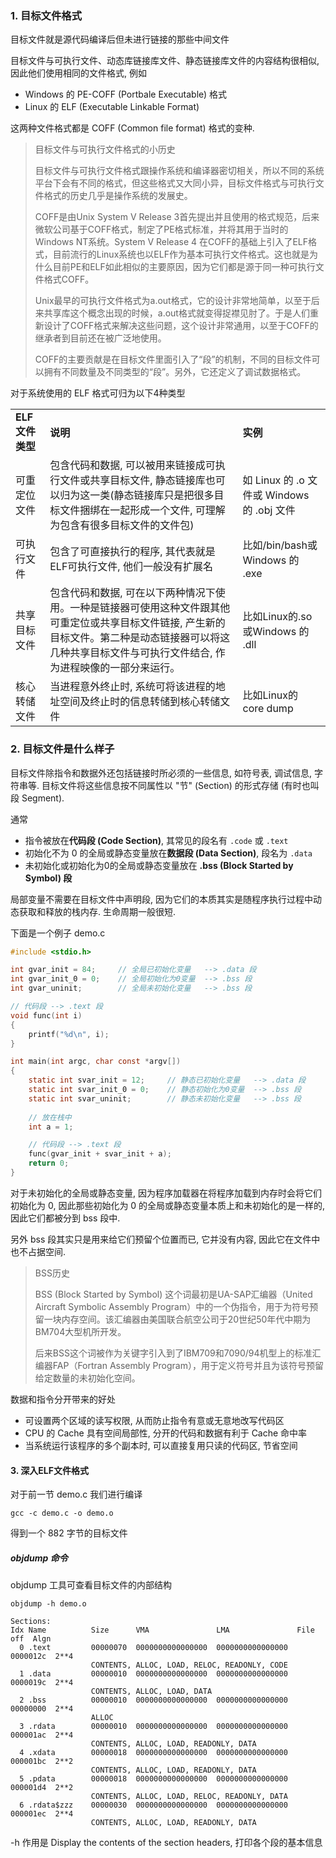 


### 1. 目标文件格式

目标文件就是源代码编译后但未进行链接的那些中间文件

目标文件与可执行文件、动态库链接库文件、静态链接库文件的内容结构很相似, 因此他们使用相同的文件格式, 例如

* Windows 的 PE-COFF (Portbale Executable) 格式
* Linux 的 ELF (Executable Linkable Format)

这两种文件格式都是 COFF (Common file format) 格式的变种.

> 目标文件与可执行文件格式的小历史
> 
> 目标文件与可执行文件格式跟操作系统和编译器密切相关，所以不同的系统平台下会有不同的格式，但这些格式又大同小异，目标文件格式与可执行文件格式的历史几乎是操作系统的发展史。
> 
> COFF是由Unix System V Release 3首先提出并且使用的格式规范，后来微软公司基于COFF格式，制定了PE格式标准，并将其用于当时的Windows NT系统。System V Release 4 在COFF的基础上引入了ELF格式，目前流行的Linux系统也以ELF作为基本可执行文件格式。这也就是为什么目前PE和ELF如此相似的主要原因，因为它们都是源于同一种可执行文件格式COFF。
>
> Unix最早的可执行文件格式为a.out格式，它的设计非常地简单，以至于后来共享库这个概念出现的时候，a.out格式就变得捉襟见肘了。于是人们重新设计了COFF格式来解决这些问题，这个设计非常通用，以至于COFF的继承者到目前还在被广泛地使用。
> 
> COFF的主要贡献是在目标文件里面引入了“段”的机制，不同的目标文件可以拥有不同数量及不同类型的“段”。另外，它还定义了调试数据格式。


对于系统使用的 ELF 格式可归为以下4种类型

<table width="299">
<tr>
    <td><b>ELF文件类型</b></td>
    <td><b>说明</b></td>
    <td><b>实例</b></td>
</tr>

<tr>
    <td>可重定位文件 </td>
    <td>包含代码和数据, 可以被用来链接成可执行文件或共享目标文件, 静态链接库也可以归为这一类(静态链接库只是把很多目标文件捆绑在一起形成一个文件, 可理解为包含有很多目标文件的文件包) </td>
    <td> 如 Linux 的 .o 文件或 Windows 的 .obj 文件
    </td>
</tr>

<tr>
    <td>可执行文件</td>
    <td>包含了可直接执行的程序, 其代表就是ELF可执行文件, 他们一般没有扩展名</td>
    <td>比如/bin/bash或Windows 的 .exe </td>
</tr>

<tr>
    <td>共享目标文件</td>
    <td>包含代码和数据, 可在以下两种情况下使用。一种是链接器可使用这种文件跟其他可重定位或共享目标文件链接, 产生新的目标文件。第二种是动态链接器可以将这几种共享目标文件与可执行文件结合, 作为进程映像的一部分来运行。</td>
    <td>比如Linux的.so或Windows 的 .dll </td>
</tr>

<tr>
    <td>核心转储文件</td>
    <td>当进程意外终止时, 系统可将该进程的地址空间及终止时的信息转储到核心转储文件</td>
    <td>比如Linux的 core dump </td>
</tr>

</table>


<!-- #### 1. 使用 file 命令查看文件格式 -->

### 2. 目标文件是什么样子

目标文件除指令和数据外还包括链接时所必须的一些信息, 如符号表, 调试信息, 字符串等. 目标文件将这些信息按不同属性以 "节" (Section) 的形式存储 (有时也叫段 Segment).

通常

* 指令被放在**代码段 (Code Section)**, 其常见的段名有 `.code` 或 `.text` 
* 初始化不为 0 的全局或静态变量放在**数据段 (Data Section)**, 段名为 `.data`
* 未初始化或初始化为0的全局或静态变量放在 **.bss (Block Started by Symbol) 段**

局部变量不需要在目标文件中声明段, 因为它们的本质其实是随程序执行过程中动态获取和释放的栈内存. 生命周期一般很短. 

下面是一个例子 demo.c

```c
#include <stdio.h>

int gvar_init = 84;     // 全局已初始化变量   --> .data 段
int gvar_init_0 = 0;    // 全局初始化为0变量  --> .bss 段
int gvar_uninit;        // 全局未初始化变量   --> .bss 段

// 代码段 --> .text 段
void func(int i)
{
    printf("%d\n", i);
}

int main(int argc, char const *argv[])
{
    static int svar_init = 12;     // 静态已初始化变量   --> .data 段
    static int svar_init_0 = 0;    // 静态初始化为0变量  --> .bss 段
    static int svar_uninit;        // 静态未初始化变量   --> .bss 段
    
    // 放在栈中
    int a = 1;

    // 代码段 --> .text 段
    func(gvar_init + svar_init + a);
    return 0;
}
```

对于未初始化的全局或静态变量, 因为程序加载器在将程序加载到内存时会将它们初始化为 0, 因此那些初始化为 0 的全局或静态变量本质上和未初始化的是一样的, 因此它们都被分到 bss 段中. 

另外 bss 段其实只是用来给它们预留个位置而已, 它并没有内容, 因此它在文件中也不占据空间. 

> BSS历史
> 
> BSS (Block Started by Symbol) 这个词最初是UA-SAP汇编器（United Aircraft Symbolic Assembly Program）中的一个伪指令，用于为符号预留一块内存空间。该汇编器由美国联合航空公司于20世纪50年代中期为BM704大型机所开发。
> 
> 后来BSS这个词被作为关键字引入到了IBM709和7090/94机型上的标准汇编器FAP（Fortran Assembly Program），用于定义符号并且为该符号预留给定数量的未初始化空间。

数据和指令分开带来的好处

* 可设置两个区域的读写权限, 从而防止指令有意或无意地改写代码区
* CPU 的 Cache 具有空间局部性, 分开的代码和数据有利于 Cache 命中率
* 当系统运行该程序的多个副本时, 可以直接复用只读的代码区, 节省空间

#### 3. 深入ELF文件格式

对于前一节 demo.c 我们进行编译

```shell
gcc -c demo.c -o demo.o
```

得到一个 882 字节的目标文件

##### objdump 命令

objdump 工具可查看目标文件的内部结构

```
objdump -h demo.o

Sections:
Idx Name          Size      VMA               LMA               File off  Algn
  0 .text         00000070  0000000000000000  0000000000000000  0000012c  2**4
                  CONTENTS, ALLOC, LOAD, RELOC, READONLY, CODE
  1 .data         00000010  0000000000000000  0000000000000000  0000019c  2**4
                  CONTENTS, ALLOC, LOAD, DATA
  2 .bss          00000010  0000000000000000  0000000000000000  00000000  2**4
                  ALLOC
  3 .rdata        00000010  0000000000000000  0000000000000000  000001ac  2**4
                  CONTENTS, ALLOC, LOAD, READONLY, DATA
  4 .xdata        00000018  0000000000000000  0000000000000000  000001bc  2**2
                  CONTENTS, ALLOC, LOAD, READONLY, DATA
  5 .pdata        00000018  0000000000000000  0000000000000000  000001d4  2**2
                  CONTENTS, ALLOC, LOAD, RELOC, READONLY, DATA
  6 .rdata$zzz    00000030  0000000000000000  0000000000000000  000001ec  2**4
                  CONTENTS, ALLOC, LOAD, READONLY, DATA
```

-h 作用是 Display the contents of the section headers, 打印各个段的基本信息

